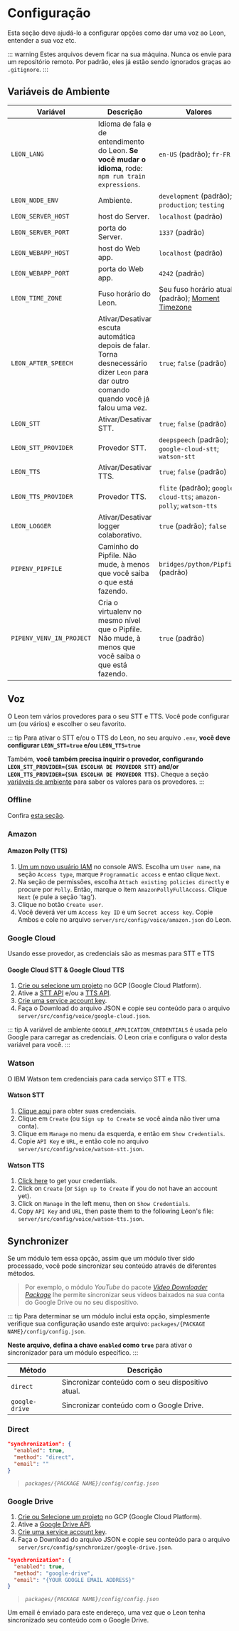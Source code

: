 # Configuração

Esta seção deve ajudá-lo a configurar opções como dar uma voz ao Leon, entender a sua voz etc.

::: warning
Estes arquivos devem ficar na sua máquina. Nunca os envie para um repositório remoto. Por padrão, eles já estão sendo ignorados graças ao `.gitignore`.
:::

## Variáveis de Ambiente

| Variável                    | Descrição   | Valores |
| ----------------------------|-------------|---------|
| `LEON_LANG`                 | Idioma de fala e de entendimento do Leon. **Se você mudar o idioma**, rode: `npm run train expressions`. | `en-US` (padrão); `fr-FR` |
| `LEON_NODE_ENV`             | Ambiente. | `development` (padrão); `production`; `testing` |
| `LEON_SERVER_HOST`          | host do Server. | `localhost` (padrão) |
| `LEON_SERVER_PORT`          | porta do Server. | `1337` (padrão) |
| `LEON_WEBAPP_HOST`          | host do Web app. | `localhost` (padrão) |
| `LEON_WEBAPP_PORT`          | porta do Web app. | `4242` (padrão) |
| `LEON_TIME_ZONE`            | Fuso horário do Leon. | Seu fuso horário atual (padrão); [Moment Timezone](https://momentjs.com/timezone/) |
| `LEON_AFTER_SPEECH`         | Ativar/Desativar escuta automática depois de falar. Torna desnecessário dizer `Leon` para dar outro comando quando você já falou uma vez. | `true`; `false` (padrão) |
| `LEON_STT`          	      | Ativar/Desativar STT. | `true`; `false` (padrão) |
| `LEON_STT_PROVIDER`         | Provedor STT. | `deepspeech` (padrão); `google-cloud-stt`; `watson-stt` |
| `LEON_TTS`                  | Ativar/Desativar TTS. | `true`; `false` (padrão) |
| `LEON_TTS_PROVIDER`         | Provedor TTS. | `flite` (padrão); `google-cloud-tts`; `amazon-polly`; `watson-tts` |
| `LEON_LOGGER`               | Ativar/Desativar logger colaborativo. | `true` (padrão); `false` |
| `PIPENV_PIPFILE`            | Caminho do Pipfile. Não mude, à menos que você saiba o que está fazendo. | `bridges/python/Pipfile` (padrão) |
| `PIPENV_VENV_IN_PROJECT`    | Cria o virtualenv no mesmo nível que o Pipfile. Não mude, à menos que você saiba o que está fazendo. | `true` (padrão) |

## Voz

O Leon tem vários provedores para o seu STT e TTS. Você pode configurar um (ou vários) e escolher o seu favorito.

::: tip
Para ativar o STT e/ou o TTS do Leon, no seu arquivo `.env`, **você deve configurar `LEON_STT=true` e/ou `LEON_TTS=true`**

Também, **você também precisa inquirir o provedor, configurando `LEON_STT_PROVIDER={SUA ESCOLHA DE PROVEDOR STT}` and/or `LEON_TTS_PROVIDER={SUA ESCOLHA DE PROVEDOR TTS}`**.
Cheque a seção [variáveis de ambiente](/configuration.md#variaveis-de-ambiente) para saber os valores para os provedores.
:::

### Offline

Confira [esta seção](/offline.md).

### Amazon

#### Amazon Polly (TTS)

1. [Um um novo usuário IAM](https://console.aws.amazon.com/iam/home#/users$new?step=details) no console AWS. Escolha um `User name`, na seção `Access type`, marque `Programmatic access` e entao clique `Next`.
2. Na seção de permissões, escolha `Attach existing policies directly` e procure por `Polly`. Então, marque o item `AmazonPollyFullAccess`. Clique `Next` (e pule a seção 'tag').
3. Clique no botão `Create user`.
4. Você deverá ver um `Access key ID` e um  `Secret access key`. Copie Ambos e cole no arquivo `server/src/config/voice/amazon.json` do Leon.

### Google Cloud

Usando esse provedor, as credenciais são as mesmas para STT e TTS

#### Google Cloud STT & Google Cloud TTS

1. [Crie ou selecione um projeto](https://console.cloud.google.com/cloud-resource-manager) no GCP (Google Cloud Platform).
2. Ative a [STT API](https://console.cloud.google.com/apis/library/speech.googleapis.com) e/ou a [TTS API](https://console.cloud.google.com/apis/library/texttospeech.googleapis.com).
3. [Crie uma service account key](https://console.cloud.google.com/apis/credentials/serviceaccountkey).
4. Faça o Download do arquivo JSON e copie seu conteúdo para o arquivo `server/src/config/voice/google-cloud.json`.

::: tip
A variável de ambiente `GOOGLE_APPLICATION_CREDENTIALS` é usada pelo Google para carregar as credenciais.
O Leon cria e configura o valor desta variável para você.
:::

### Watson

O IBM Watson tem credenciais para cada serviço STT e TTS.

#### Watson STT

1. [Clique aqui](https://console.bluemix.net/catalog/services/speech-to-text) para obter suas credenciais.
2. Clique em `Create` (ou `Sign up to Create` se você ainda não tiver uma conta).
3. Clique em `Manage` no menu da esquerda, e então em `Show Credentials`.
4. Copie `API Key` e `URL`, e então cole no arquivo `server/src/config/voice/watson-stt.json`.

#### Watson TTS

1. [Click here](https://console.bluemix.net/catalog/services/text-to-speech) to get your credentials.
2. Click on `Create` (or `Sign up to Create` if you do not have an account yet).
3. Click on `Manage` in the left menu, then on `Show Credentials`.
4. Copy `API Key` and `URL`, then paste them to the following Leon's file: `server/src/config/voice/watson-tts.json`.

## Synchronizer

Se um módulo tem essa opção, assim que um módulo tiver sido processado, você pode sincronizar seu conteúdo através de diferentes métodos.

> Por exemplo, o módulo *YouTube* do pacote *[Video Downloader Package](https://github.com/leon-ai/leon/tree/develop/packages/videodownloader)* lhe permite sincronizar seus vídeos baixados na sua conta do Google Drive ou no seu dispositivo.

::: tip
Para determinar se um módulo inclui esta opção, simplesmente verifique sua configuração usando este arquivo: `packages/{PACKAGE NAME}/config/config.json`.

**Neste arquivo, defina a chave `enabled` como `true`** para ativar o sincronizador para um módulo específico.
:::

| Método              | Descrição                |
| --------------------|---------------------------
| `direct`            | Sincronizar conteúdo com o seu dispositivo atual. |
| `google-drive`      | Sincronizar conteúdo com o Google Drive. |

### Direct

```json
"synchronization": {
  "enabled": true,
  "method": "direct",
  "email": ""
}
```
> *`packages/{PACKAGE NAME}/config/config.json`*

### Google Drive

1. [Crie ou Selecione um projeto](https://console.cloud.google.com/cloud-resource-manager) no GCP (Google Cloud Platform).
2. Ative a [Google Drive API](https://console.developers.google.com/apis/library/drive.googleapis.com).
3. [Crie uma service account key](https://console.cloud.google.com/apis/credentials/serviceaccountkey).
4. Faça o Download do arquivo JSON e copie seu conteúdo para o arquivo `server/src/config/synchronizer/google-drive.json`.

```json
"synchronization": {
  "enabled": true,
  "method": "google-drive",
  "email": "{YOUR GOOGLE EMAIL ADDRESS}"
}
```
> *`packages/{PACKAGE NAME}/config/config.json`*

Um email é enviado para este endereço, uma vez que o Leon tenha sincronizado seu conteúdo com o Google Drive.
